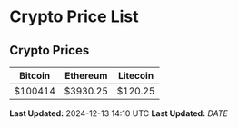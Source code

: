 # Crypto Price List

## Crypto Prices
| Bitcoin | Ethereum | Litecoin |
| ------- | -------- | -------- |
| $100414 | $3930.25 | $120.25 |
**Last Updated:** 2024-12-13 14:10 UTC
**Last Updated:** $DATE$
